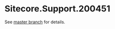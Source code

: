 # Sitecore.Support.200451

See [master branch](https://github.com/sitecoresupport/Sitecore.Support.200451) for details.